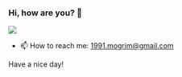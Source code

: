 ### Hi, how are you? 👋

<img src="https://media.giphy.com/media/10bxTLrpJNS0PC/giphy.gif">

- 📫 How to reach me: 1991.mogrim@gmail.com

Have a nice day!

<!--
**mogrim-91/mogrim-91** is a ✨ _special_ ✨ repository because its `README.md` (this file) appears on your GitHub profile.

Here are some ideas to get you started:

- 🔭 I’m currently working on ...
- 🌱 I’m currently learning ...
- 👯 I’m looking to collaborate on ...
- 🤔 I’m looking for help with ...
- 💬 Ask me about ...
- 📫 How to reach me: ...
- 😄 Pronouns: ...
- ⚡ Fun fact: ...
-->
